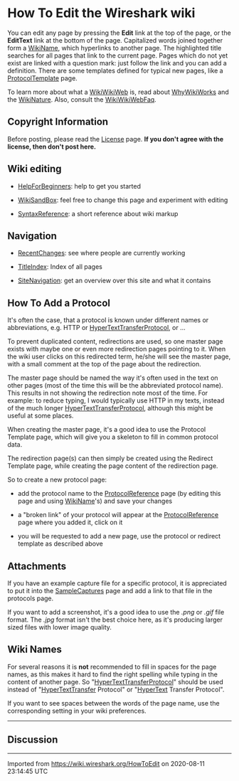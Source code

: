 # How To Edit the Wireshark wiki

You can edit any page by pressing the **Edit** link at the top of the page, or the **EditText** link at the bottom of the page. Capitalized words joined together form a [WikiName](/WikiName), which hyperlinks to another page. The highlighted title searches for all pages that link to the current page. Pages which do not yet exist are linked with a question mark: just follow the link and you can add a definition. There are some templates defined for typical new pages, like a [ProtocolTemplate](/ProtocolTemplate) page.

To learn more about what a [WikiWikiWeb](/WikiWikiWeb) is, read about [WhyWikiWorks](http://moinmoin.wikiwikiweb.de/WhyWikiWorks "MoinMoin") and the [WikiNature](http://moinmoin.wikiwikiweb.de/WikiNature "MoinMoin"). Also, consult the [WikiWikiWebFaq](http://moinmoin.wikiwikiweb.de/WikiWikiWebFaq "MoinMoin").

## Copyright Information

Before posting, please read the [License](/License) page. **If you don't agree with the license, then don't post here.**

## Wiki editing

  - [HelpForBeginners](/HelpForBeginners): help to get you started

  - [WikiSandBox](/WikiSandBox): feel free to change this page and experiment with editing

  - [SyntaxReference](/SyntaxReference): a short reference about wiki markup

## Navigation

  - [RecentChanges](/RecentChanges): see where people are currently working

  - [TitleIndex](/TitleIndex): Index of all pages

  - [SiteNavigation](/SiteNavigation): get an overview over this site and what it contains

## How To Add a Protocol

It's often the case, that a protocol is known under different names or abbreviations, e.g. HTTP or [HyperTextTransferProtocol](/HyperTextTransferProtocol), or ...

To prevent duplicated content, redirections are used, so one master page exists with maybe one or even more redirection pages pointing to it. When the wiki user clicks on this redirected term, he/she will see the master page, with a small comment at the top of the page about the redirection.

The master page should be named the way it's often used in the text on other pages (most of the time this will be the abbreviated protocol name). This results in not showing the redirection note most of the time. For example: to reduce typing, I would typically use HTTP in my texts, instead of the much longer [HyperTextTransferProtocol](/HyperTextTransferProtocol), although this might be useful at some places.

When creating the master page, it's a good idea to use the Protocol Template page, which will give you a skeleton to fill in common protocol data.

The redirection page(s) can then simply be created using the Redirect Template page, while creating the page content of the redirection page.

So to create a new protocol page:

  - add the protocol name to the [ProtocolReference](/ProtocolReference) page (by editing this page and using [WikiName](/WikiName)'s) and save your changes

  - a "broken link" of your protocol will appear at the [ProtocolReference](/ProtocolReference) page where you added it, click on it

  - you will be requested to add a new page, use the protocol or redirect template as described above

## Attachments

If you have an example capture file for a specific protocol, it is appreciated to put it into the [SampleCaptures](/SampleCaptures) page and add a link to that file in the protocols page.

If you want to add a screenshot, it's a good idea to use the *.png* or *.gif* file format. The *.jpg* format isn't the best choice here, as it's producing larger sized files with lower image quality.

## Wiki Names

For several reasons it is **not** recommended to fill in spaces for the page names, as this makes it hard to find the right spelling while typing in the content of another page. So "[HyperTextTransferProtocol](/HyperTextTransferProtocol)" should be used instead of "[HyperTextTransfer](/HyperTextTransfer) Protocol" or "[HyperText](/HyperText) Transfer Protocol".

If you want to see spaces between the words of the page name, use the corresponding setting in your wiki preferences.

-----

## Discussion

---

Imported from https://wiki.wireshark.org/HowToEdit on 2020-08-11 23:14:45 UTC
